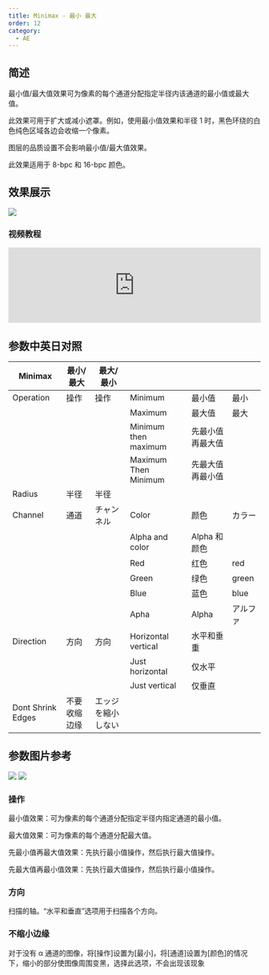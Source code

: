 ```yaml
---
title: Minimax - 最小 最大
order: 12
category:
  - AE
---
```


## 简述

最小值/最大值效果可为像素的每个通道分配指定半径内该通道的最小值或最大值。

此效果可用于扩大或减小遮罩。例如，使用最小值效果和半径 1 时，黑色环绕的白色纯色区域各边会收缩一个像素。

图层的品质设置不会影响最小值/最大值效果。

此效果适用于 8-bpc 和 16-bpc 颜色。

## 效果展示

![](https://cdn.yuelili.com/20211212154802.gif)

### 视频教程

<iframe src="https://player.bilibili.com/player.html?bvid=BV1e34y1X7Vj&page=3&high_quality=1" width="100%" allowfullscreen="allowfullscreen" frameborder="0"></iframe>

## 参数中英日对照

| Minimax           | 最小/最大    | 最大/最小          |                      |                  |          |
| ----------------- | ------------ | ------------------ | -------------------- | ---------------- | -------- |
| Operation         | 操作         | 操作               | Minimum              | 最小值           | 最小     |
|                   |              |                    | Maximum              | 最大值           | 最大     |
|                   |              |                    | Minimum then maximum | 先最小值再最大值 |          |
|                   |              |                    | Maximum Then Minimum | 先最大值再最小值 |          |
| Radius            | 半径         | 半径               |                      |                  |          |
| Channel           | 通道         | チャンネル         | Color                | 颜色             | カラー   |
|                   |              |                    | Alpha and color      | Alpha 和颜色     |          |
|                   |              |                    | Red                  | 红色             | red      |
|                   |              |                    | Green                | 绿色             | green    |
|                   |              |                    | Blue                 | 蓝色             | blue     |
|                   |              |                    | Apha                 | Alpha            | アルファ |
| Direction         | 方向         | 方向               | Horizontal vertical  | 水平和垂重       |          |
|                   |              |                    | Just horizontal      | 仅水平           |          |
|                   |              |                    | Just vertical        | 仅垂直           |          |
| Dont Shrink Edges | 不要收缩边缘 | エッジを縮小しない |                      |                  |          |

## 参数图片参考

![](http://mir.yuelili.com/wp-content/uploads/user/AE/effects/AE-Effects-Channel-Minimax.png)
![](http://mir.yuelili.com/wp-content/uploads/user/AE/effects/AE-Effects-Channel-Minimax_cn.png)

### 操作

最小值效果：可为像素的每个通道分配指定半径内指定通道的最小值。

最大值效果：可为像素的每个通道分配最大值。

先最小值再最大值效果：先执行最小值操作，然后执行最大值操作。

先最大值再最小值效果：先执行最大值操作，然后执行最小值操作。

### 方向

扫描的轴。“水平和垂直”选项用于扫描各个方向。

### 不缩小边缘

对于没有 α 通道的图像，将[操作]设置为[最小]，将[通道]设置为[颜色]的情况下，缩小的部分使图像周围变黑，选择此选项，不会出现该现象
